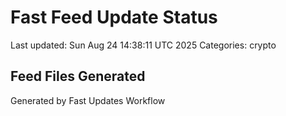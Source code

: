 # Fast Feed Update Status
Last updated: Sun Aug 24 14:38:11 UTC 2025
Categories: crypto

## Feed Files Generated

Generated by Fast Updates Workflow
